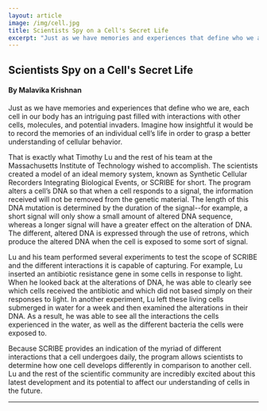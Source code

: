 ```yaml
---
layout: article
image: /img/cell.jpg
title: Scientists Spy on a Cell's Secret Life
excerpt: "Just as we have memories and experiences that define who we are, each cell in our body has an intriguing past filled with interactions with other cells, molecules, and potential invaders."
---
```


<h2>Scientists Spy on a Cell's Secret Life</h2>
<h4>By Malavika Krishnan</h4>

Just as we have memories and experiences that define who we are, each cell in our body has an intriguing past filled with interactions with other cells, molecules, and potential invaders. Imagine how insightful it would be to record the memories of an individual cell’s life in order to grasp a better understanding of cellular behavior. 
	
That is exactly what Timothy Lu and the rest of his team at the Massachusetts Institute of Technology wished to accomplish.  The scientists created a model of an ideal memory system, known as Synthetic Cellular Recorders Integrating Biological Events, or SCRIBE for short. The program alters a cell’s DNA so that when a cell responds to a signal, the information received will not be removed from the genetic material. The length of this DNA mutation is determined by the duration of the signal--for example, a short signal will only show a small amount of altered DNA sequence, whereas a longer signal will have a greater effect on the alteration of DNA. The different, altered DNA is expressed through the use of retrons, which produce the altered DNA when the cell is exposed to some sort of signal. 

Lu and his team performed several experiments to test the scope of SCRIBE and the different interactions it is capable of capturing. For example, Lu inserted an antibiotic resistance gene in some cells in response to light. When he looked back at the alterations of DNA, he was able to clearly see which cells received the antibiotic and which did not based simply on their responses to light. In another experiment, Lu left these living cells submerged in water for a week and then examined the alterations in their DNA. As a result, he was able to see all the interactions the cells experienced in the water, as well as the different bacteria the cells were exposed to.   

Because SCRIBE provides an indication of the myriad of different interactions that a cell undergoes daily, the program allows scientists to determine how one cell develops differently in comparison to another cell. Lu and the rest of the scientific community are incredibly excited about this latest development and its potential to affect our understanding of cells in the future.

<hr style="border-color:#7D7D7D;height:0.5px;">
